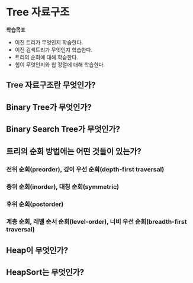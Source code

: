 # Tree 자료구조

**학습목표**

- 이진 트리가 무엇인지 학습한다.
- 이진 검색트리가 무엇인지 학습한다.
- 트리의 순회에 대해 학습한다.
- 힙이 무엇인지와 힙 정렬에 대해 학습한다.

## Tree 자료구조란 무엇인가?

## Binary Tree가 무엇인가?

## Binary Search Tree가 무엇인가?

## 트리의 순회 방법에는 어떤 것들이 있는가?

### 전위 순회(preorder), 깊이 우선 순회(depth-first traversal)

### 중위 순회(inorder), 대칭 순회(symmetric)

### 후위 순회(postorder)

### 계층 순회, 레벨 순서 순회(level-order), 너비 우선 순회(breadth-first traversal)

## Heap이 무엇인가?

## HeapSort는 무엇인가?